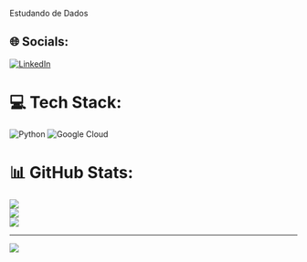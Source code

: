 Estudando de Dados<br>


## 🌐 Socials:
[![LinkedIn](https://img.shields.io/badge/LinkedIn-%230077B5.svg?logo=linkedin&logoColor=white)](https://linkedin.com/in/https://www.linkedin.com/in/alineemanuela) 

# 💻 Tech Stack:
![Python](https://img.shields.io/badge/python-3670A0?style=for-the-badge&logo=python&logoColor=ffdd54) ![Google Cloud](https://img.shields.io/badge/GoogleCloud-%234285F4.svg?style=for-the-badge&logo=google-cloud&logoColor=white)
# 📊 GitHub Stats:
![](https://github-readme-stats.vercel.app/api?username=alinemanuela&theme=onedark&hide_border=false&include_all_commits=false&count_private=false)<br/>
![](https://github-readme-streak-stats.herokuapp.com/?user=alinemanuela&theme=onedark&hide_border=false)<br/>
![](https://github-readme-stats.vercel.app/api/top-langs/?username=alinemanuela&theme=onedark&hide_border=false&include_all_commits=false&count_private=false&layout=compact)

---
[![](https://visitcount.itsvg.in/api?id=alinemanuela&icon=0&color=0)](https://visitcount.itsvg.in)

<!-- Proudly created with GPRM ( https://gprm.itsvg.in ) -->
